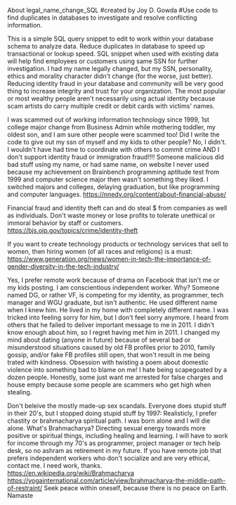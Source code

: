 About legal_name_change_SQL
#created by Joy D. Gowda
#Use code to find duplicates in databases to investigate and resolve conflicting information.

This is a simple SQL query snippet to edit to work within your database schema to analyze data.
Reduce duplicates in database to speed up transactional or lookup speed.
SQL snippet when used with existing data will help find employees or customers using same SSN for further investigation.
I had my name legally changed, but my SSN, personality, ethics and morality character didn't change (for the worse, just better).
Reducing identity fraud in your database and community will be very good thing to increase integrity and trust for your organization.
The most popular or most wealthy people aren't necessarily using actual identity because scam artists do carry multiple credit or debit cards with victims' names.

I was scammed out of working information technology since 1999, 1st college major change from Business Admin while mothering toddler, my oldest son, and I am sure other people were scammed too!
Did I write the code to give out my ssn of myself and my kids to other people? No, I didn't. I wouldn't have had time to coordinate with others to commit crime AND I don't support identity fraud or immigration fraud!!!! Someone malicious did bad stuff using my name, or had same name, on website I never used because my achievement on Brainbench programming aptitude test from 1999 and computer science major then wasn't something they liked. I switched majors and colleges, delaying graduation, but like programming and computer languages.
https://nnedv.org/content/about-financial-abuse/

Financial fraud and identity theft can and do steal $ from companies as well as individuals. Don't waste money or lose profits to tolerate unethical or immoral behavior by staff or customers.
https://bjs.ojp.gov/topics/crime/identity-theft

If you want to create technology products or technology services that sell to women, then hiring women (of all races and religions) is a must:
https://www.generation.org/news/women-in-tech-the-importance-of-gender-diversity-in-the-tech-industry/

Yes, I prefer remote work because of drama on Facebook that isn't me or my kids posting. I am conscientious independent worker. Why? Someone named DG, or rather VF, is competing for my identity, as programmer, tech manager and WGU graduate, but isn't authentic. He used different name when I knew him. He lived in my home with completely different name. I was tricked into feeling sorry for him, but I don't feel sorry anymore. I heard from others that he failed to deliver important message to me in 2011. I didn't know enough about him, so I regret having met him in 2011. I changed my mind about dating (anyone in future) because of several bad or misunderstood situations caused by old FB profiles prior to 2010, family gossip, and/or fake FB profiles still open, that won't result in me being trated with kindness. Obsession with twisting a poem about domestic violence into something bad to blame on me! I hate being scapegoated by a dozen people. Honestly, some just want me arrested for false charges and house empty because some people are scammers who get high when stealing.  

Don't beleive the mostly made-up sex scandals. Everyone does stupid stuff in their 20's, but I stopped doing stupid stuff by 1997:
Realisticly, I prefer chastity or brahmacharya spiritual path. 
I was born alone and I will die alone. 
What's Brahmacharya? 
Directing sexual energy towards more positive or spiritual things, including healing and learning. 
I will have to work for income through my 70's as programmer, project manager or tech help desk, so no ashram as retirement in my future. 
If you have remote job that prefers independent workers who don't socialize and are very ethical, contact me. I need work, thanks.
https://en.wikipedia.org/wiki/Brahmacharya
https://yogainternational.com/article/view/brahmacharya-the-middle-path-of-restraint/
Seek peace within oneself, because there is no peace on Earth.
Namaste
